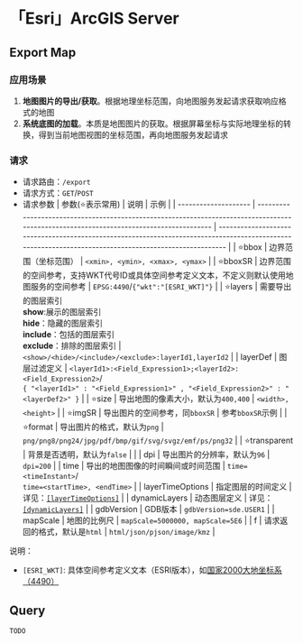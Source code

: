 # 「Esri」ArcGIS Server

## Export Map

### 应用场景

1. **地图图片的导出/获取**。根据地理坐标范围，向地图服务发起请求获取响应格式的地图
2. **系统底图的加载**。本质是地图图片的获取。根据屏幕坐标与实际地理坐标的转换，得到当前地图视图的坐标范围，再向地图服务发起请求

### 请求

- 请求路由：`/export`
- 请求方式：`GET`/`POST`
- 请求参数
  | 参数(:star:表示常用) | 说明                                                                                                                                    | 示例                                                                                                                                                   |
  | -------------------- | --------------------------------------------------------------------------------------------------------------------------------------- | ------------------------------------------------------------------------------------------------------------------------------------------------------ |
  | :star:bbox           | 边界范围（坐标范围）                                                                                                                    | `<xmin>, <ymin>, <xmax>, <ymax>`                                                                                                                       |
  | :star:bboxSR         | 边界范围的空间参考，支持WKT代号ID或具体空间参考定义文本，不定义则默认使用地图服务的空间参考                                             | `EPSG:4490`/`{"wkt":"[ESRI_WKT]"}`                                                                                                                     |
  | :star:layers         | 需要导出的图层索引<br>**show**:展示的图层索引<br>**hide**：隐藏的图层索引<br>**include**：包括的图层索引<br>**exclude**：排除的图层索引 | `<show>/<hide>/<include>/<exclude>:layerId1,layerId2`                                                                                                  |
  | layerDef             | 图层过滤定义                                                                                                                            | `<layerId1>:<Field_Expression1>;<layerId2>:<Field_Expression2>`/<br>`{ "<layerId1>" : "<Field_Expression1>" , "<Field_Expression2>" : "<layerDef2>" }` |
  | :star:size           | 导出地图的像素大小，默认为`400,400`                                                                                                     | `<width>, <height>`                                                                                                                                    |
  | :star:imgSR          | 导出图片的空间参考，同`bboxSR`                                                                                                          | 参考`bboxSR`示例                                                                                                                                       |
  | :star:format         | 导出图片的格式，默认为`png`                                                                                                             | `png/png8/png24/jpg/pdf/bmp/gif/svg/svgz/emf/ps/png32`                                                                                                 |
  | :star:transparent    | 背景是否透明，默认为`false`                                                                                                             |                                                                                                                                                        |
  | dpi                  | 导出图片的分辨率，默认为`96`                                                                                                            | `dpi=200`                                                                                                                                              |
  | time                 | 导出的地图图像的时间瞬间或时间范围                                                                                                      | `time=<timeInstant>`/<br>`time=<startTime>, <endTime>`                                                                                                 |
  | layerTimeOptions     | 指定图层的时间定义                                                                                                                      | 详见：[`[layerTimeOptions]`](https://developers.arcgis.com/rest/services-reference/enterprise/export-map.htm)                                          |
  | dynamicLayers        | 动态图层定义                                                                                                                            | 详见：[`[dynamicLayers]`](https://developers.arcgis.com/rest/services-reference/enterprise/export-map.htm)                                             |
  | gdbVersion           | GDB版本                                                                                                                                 | `gdbVersion=sde.USER1`                                                                                                                                 |
  | mapScale             | 地图的比例尺                                                                                                                            | `mapScale=5000000, mapScale=5E6`                                                                                                                       |
  | f                    | 请求返回的格式，默认是`html`                                                                                                            | `html/json/pjson/image/kmz`                                                                                                                            |

说明：

- `[ESRI_WKT]`: 具体空间参考定义文本（ESRI版本），如[国家2000大地坐标系（4490）](https://epsg.io/4490)

## Query

`TODO`
